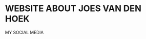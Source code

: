 <!DOCTYPE html>
<html lang="nl"> 

<h1>WEBSITE ABOUT JOES VAN DEN HOEK</h1>
<p>MY SOCIAL MEDIA</p>

</body>
</html>
